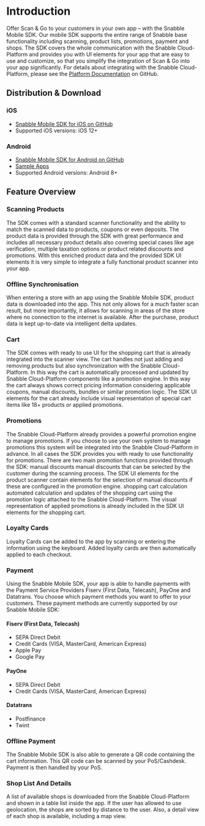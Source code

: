 # Introduction
Offer Scan & Go to your customers in your own app – with the Snabble Mobile SDK. Our mobile SDK supports the entire range of Snabble base functionality including scanning, product lists, promotions, payment and shops.
The SDK covers the whole communication with the Snabble Cloud-Platform and provides you with UI elements for your app that are easy to use and customize, so that you simplify the integration of Scan & Go into your app significantly.
For details about integrating with the Snabble Cloud-Platform, please see the [Platform Documentation](https://github.com/snabble/docs) on GitHub.

## Distribution & Download
### iOS
* [Snabble Mobile SDK for iOS on GitHub](https://github.com/snabble/iOS-SDK)
* Supported iOS versions: iOS 12+

### Android
* [Snabble Mobile SDK for Android on GitHub](https://github.com/snabble/Android-SDK)
* [Sample Apps](sample-apps.md)
* Supported Android versions: Android 8+

## Feature Overview
### Scanning Products
The SDK comes with a standard scanner functionality and the ability to match the scanned data to products, coupons or even deposits. The product data is provided through the SDK with great performance and includes all necessary product details also covering special cases like age verification, multiple taxation options or product related discounts and promotions.
With this enriched product data and the provided SDK UI elements it is very simple to integrate a fully functional product scanner into your app.
### Offline Synchronisation
When entering a store with an app using the Snabble Mobile SDK, product data is downloaded into the app. This not only allows for a much faster scan result, but more importantly, it allows for scanning in areas of the store where no connection to the internet is available. After the purchase, product data is kept up-to-date via intelligent delta updates.
### Cart
The SDK comes with ready to use UI for the shopping cart that is already integrated into the scanner view. The cart handles not just adding and removing products but also synchronization with the Snabble Cloud-Platform. In this way the cart is automatically processed and updated by Snabble Cloud-Platform components like a promotion engine.
In this way the cart always shows correct pricing information considering applicable coupons, manual discounts, bundles or similar promotion logic.
The SDK UI elements for the cart already include visual representation of special cart items like 18+ products or applied promotions.
### Promotions
The Snabble Cloud-Platform already provides a powerful promotion engine to manage promotions. If you choose to use your own system to manage promotions this system will be integrated into the Snabble Cloud-Platform in advance. In all cases the SDK provides you with ready to use functionality for promotions.
There are two main promotion functions provided through the SDK:
manual discounts
manual discounts that can be selected by the customer during the scanning process. The SDK UI elements for the product scanner contain elements for the selection of manual discounts if these are configured in the promotion engine.
shopping cart calculation
automated calculation and updates of the shopping cart using the promotion logic attached to the Snabble Cloud-Platform. The visual representation of applied promotions is already included in the SDK UI elements for the shopping cart.
### Loyalty Cards
Loyalty Cards can be added to the app by scanning or entering the information using the keyboard. Added loyalty cards are then automatically applied to each checkout.
<!--
### Empties And Deposits
### Vending Machine Output
### Checkout Options
Lorem ipsum
-->
### Payment
Using the Snabble Mobile SDK, your app is able to handle payments with the Payment Service Providers Fiserv (First Data, Telecash), PayOne and Datatrans. You choose which payment methods you want to offer to your customers. These payment methods are currently supported by our Snabble Mobile SDK:

#### Fiserv (First Data, Telecash)
 * SEPA Direct Debit
 * Credit Cards (VISA, MasterCard, American Express)
 * Apple Pay
 * Google Pay
#### PayOne
 * SEPA Direct Debit
 * Credit Cards (VISA, MasterCard, American Express)
#### Datatrans
 * Postfinance
 * Twint

### Offline Payment
The Snabble Mobile SDK is also able to generate a QR code containing the cart information. This QR code can be scanned by your PoS/Cashdesk. Payment is then handled by your PoS.
### Shop List And Details
A list of available shops is downloaded from the Snabble Cloud-Platform and shown in a table list inside the app. If the user has allowed to use geolocation, the shops are sorted by distance to the user. Also, a detail view of each shop is available, including a map view.
